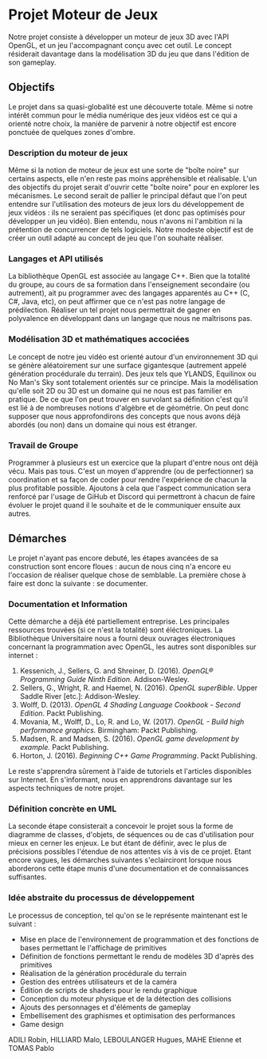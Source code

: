 # Projet Moteur de Jeux

Notre projet consiste à développer un moteur de jeux 3D avec l'API OpenGL, et un jeu l'accompagnant conçu avec cet outil.
Le concept résiderait davantage dans la modélisation 3D du jeu que dans l'édition de son gameplay.
 
  ## Objectifs

  Le projet dans sa quasi-globalité est une découverte totale. Même si notre intérêt commun pour le média numérique des jeux vidéos est ce qui a orienté notre choix, la manière de parvenir à notre objectif est encore ponctuée de quelques zones d'ombre.
  
  ### Description du moteur de jeux
  
  Même si la notion de moteur de jeux est une sorte de "boîte noire" sur certains aspects, elle n'en reste pas moins appréhensible et réalisable.
     L'un des objectifs du projet serait d'ouvrir cette "boîte noire" pour en explorer les mécanismes.
     Le second serait de pallier le principal défaut que l'on peut entendre sur l'utilisation des moteurs de jeux lors du développement de jeux vidéos :
     ils ne seraient pas spécifiques (et donc pas optimisés pour développer un jeu vidéo).
     Bien entendu, nous n'avons ni l'ambition ni la prétention de concurrencer de tels logiciels.
     Notre modeste objectif est de créer un outil adapté au concept de jeu que l'on souhaite réaliser.
### Langages et API utilisés
La bibliothèque OpenGL est associée au langage C++.
     Bien que la totalité du groupe, au cours de sa formation dans l'enseignement secondaire (ou autrement), ait pu programmer avec des langages apparentés au C++ (C, C#, Java, etc), on peut affirmer que ce n'est pas notre langage de prédilection.
     Réaliser un tel projet nous permettrait de gagner en polyvalence en développant dans un langage que nous ne maîtrisons pas.
### Modélisation 3D et mathématiques accociées
Le concept de notre jeu vidéo est orienté autour d'un environnement 3D qui se génère aléatoirement sur une surface gigantesque (autrement appelé génération procédurale du terrain).
     Des jeux tels que YLANDS, Equilinox ou No Man's Sky sont totalement orientés sur ce principe.
     Mais la modélisation qu'elle soit 2D ou 3D est un domaine qui ne nous est pas familier en pratique.
     De ce que l'on peut trouver en survolant sa définition c'est qu'il est lié à de nombreuses notions d'algèbre et de géométrie.
     On peut donc supposer que nous approfondirons des concepts que nous avons déjà abordés (ou non) dans un domaine qui nous est étranger.

### Travail de Groupe 
Programmer à plusieurs est un exercice que la plupart d'entre nous ont déjà vécu. Mais pas tous. C'est un moyen d'apprendre (ou de perfectionner) sa coordination et sa façon de coder pour rendre l'expérience de chacun la plus profitable possible. Ajoutons à cela que l'aspect communication sera renforcé par l'usage de GiHub et Discord qui permettront à chacun de faire évoluer le projet quand il le souhaite et de le communiquer ensuite aux autres. 
## Démarches 
Le projet n'ayant pas encore debuté, les étapes avancées de sa construction sont encore floues : aucun de nous cinq n'a encore eu l'occasion de réaliser quelque chose de semblable. La première chose à faire est donc la suivante : se documenter. 
### Documentation et Information 
Cette démarche a déjà été partiellement entreprise. 
Les principales ressources trouvées (si ce n'est la totalité) sont éléctroniques. La Bibliothèque Universitaire nous a fourni deux ouvrages électroniques concernant la programmation avec OpenGL, les autres sont disponibles sur internet :

1) Kessenich, J., Sellers, G. and Shreiner, D. (2016). *OpenGL® Programming Guide Ninth Edition.* Addison-Wesley.
2) Sellers, G., Wright, R. and Haemel, N. (2016). *OpenGL superBible*. Upper Saddle River [etc.]: Addison-Wesley.
3) Wolff, D. (2013). *OpenGL 4 Shading Language Cookbook - Second Edition*. Packt Publishing.
4) Movania, M., Wolff, D., Lo, R. and Lo, W. (2017). *OpenGL - Build high performance graphics.* Birmingham: Packt Publishing.
5) Madsen, R. and Madsen, S. (2016). *OpenGL game development by example.* Packt Publishing.
6) Horton, J. (2016). *Beginning C++ Game Programming*. Packt Publishing.

Le reste s'apprendra sûrement à l'aide de tutoriels et l'articles disponibles sur Internet. En s'informant, nous en apprendrons davantage sur les aspects techniques de notre projet.

### Définition concrète en UML
La seconde étape consisterait a concevoir le projet sous la forme de diagramme de classes, d'objets, de séquences ou de cas d'utilisation pour mieux en cerner les enjeux. Le but étant de définir, avec le plus de précisions possibles l'étendue de nos attentes vis à vis de ce projet. Etant encore vagues, les démarches suivantes s'eclairciront lorsque nous aborderons cette étape munis d'une documentation et de connaissances suffisantes. 

### Idée abstraite du processus de développement
Le processus de conception, tel qu'on se le représente maintenant est le suivant :
- Mise en place de l'environnement de programmation et des fonctions de bases permettant le l'affichage de primitives
- Définition de fonctions permettant le rendu de modèles 3D d'après des primitives
- Réalisation de la génération procédurale du terrain
- Gestion des entrées utilisateurs et de la caméra 
- Édition de scripts de shaders pour le rendu graphique
- Conception du moteur physique et de la détection des collisions
- Ajouts des personnages et d'éléments de gameplay
- Embellisement des graphismes et optimisation des performances
- Game design


ADILI Robin, HILLIARD Malo, LEBOULANGER Hugues, MAHE Etienne et TOMAS Pablo
